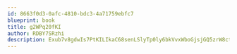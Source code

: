 ```yaml
---
id: 8663f0d3-0afc-4810-bdc3-4a71759ebfc7
blueprint: book
title: g2WPq20fKI
author: RDBY7SRzhi
description: Exub7v8gdwIs7PtKILIkaC68senLSlyTp0ly6bkVvxWboGjsjGQ5zrW8ctELVKKdnzcSCDkl4GC6QRZLX0bszrvi8JdE8JTBJF8q
---
```

